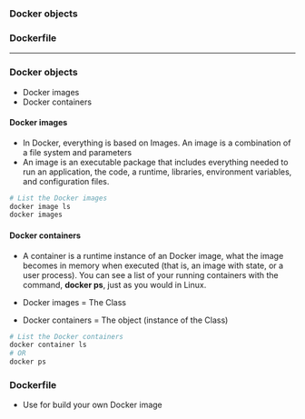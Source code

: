 ### Docker objects
### Dockerfile
------------------------------------------------------------

### Docker objects
* Docker images
* Docker containers

#### Docker images

* In Docker, everything is based on Images. An image is a combination of a file system and parameters
* An image is an executable package that includes everything needed to run an application, the code, a runtime, libraries, environment variables, and configuration files.

```sh
# List the Docker images
docker image ls
docker images
```

#### Docker containers

* A container is a runtime instance of an Docker image, what the image becomes in memory when executed (that is, an image with state, or a user process). You can see a list of your running containers with the command, **docker ps**, just as you would in Linux.

* Docker images = The Class
* Docker containers = The object (instance of the Class)

```sh
# List the Docker containers
docker container ls
# OR
docker ps
```

### Dockerfile

* Use for build your own Docker image

